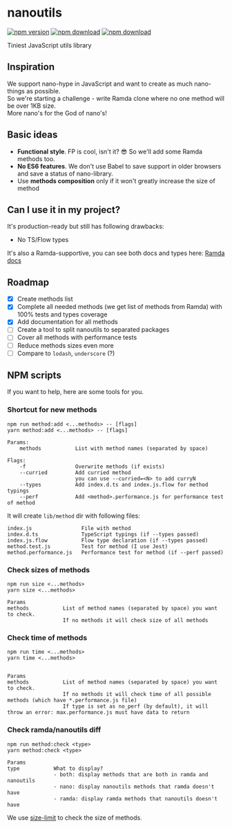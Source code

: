 # nanoutils

[![npm version](https://badge.fury.io/js/nanoutils.svg)](https://badge.fury.io/js/nanoutils)
[![npm download](https://img.shields.io/npm/dm/nanoutils.svg)](https://npmcharts.com/compare/nanoutils?minimal=true)
[![npm download](https://img.shields.io/badge/telegram-join-blue.svg)](https://tele.gg/joinchat/BcQiRFh-eUXs8pbHBj-y5g)

Tiniest JavaScript utils library

## Inspiration

We support nano-hype in JavaScript and want to create as much nano-things as possible.  
So we're starting a challenge - write Ramda clone where no one method will be over 1KB size.  
More nano's for the God of nano's!

## Basic ideas

* **Functional style**. FP is cool, isn't it? :sunglasses: So we'll add some Ramda methods too.
* **No ES6 features**. We don't use Babel to save support in older browsers and save a status of nano-library.
* Use **methods composition** only if it won't greatly increase the size of method

## Can I use it in my project?

It's production-ready but still has following drawbacks:

* No TS/Flow types

It's also a Ramda-supportive, you can see both docs and types here: [Ramda docs](https://ramdajs.com/docs/)

## Roadmap

* [x] Create methods list
* [x] Complete all needed methods (we get list of methods from Ramda) with 100% tests and types coverage
* [x] Add documentation for all methods
* [ ] Create a tool to split nanoutils to separated packages
* [ ] Cover all methods with performance tests
* [ ] Reduce methods sizes even more
* [ ] Compare to `lodash`, `underscore` (?)

## NPM scripts

If you want to help, here are some tools for you.

### Shortcut for new methods

```
npm run method:add <...methods> -- [flags]
yarn method:add <...methods> -- [flags]

Params:
    methods           List with method names (separated by space)

Flags:
    -f                Overwrite methods (if exists)
    --curried         Add curried method
                      you can use --curried=<N> to add curryN
    --types           Add index.d.ts and index.js.flow for method typings
    --perf            Add <method>.performance.js for performance test of method
```

It will create `lib/method` dir with following files:

```
index.js                File with method
index.d.ts              TypeScript typings (if --types passed)
index.js.flow           Flow type declaration (if --types passed)
method.test.js          Test for method (I use Jest)
method.performance.js   Performance test for method (if --perf passed)
```

### Check sizes of methods

```
npm run size <...methods>
yarn size <...methods>

Params
methods           List of method names (separated by space) you want to check.
                  If no methods it will check size of all methods
```

### Check time of methods

```
npm run time <...methods>
yarn time <...methods>


Params
methods           List of method names (separated by space) you want to check.
                  If no methods it will check time of all possible methods (which have *.performance.js file)
                  If type is set as no_perf (by default), it will throw an error: max.performance.js must have data to return
```

### Check ramda/nanoutils diff

```
npm run method:check <type>
yarn method:check <type>

Params
type           What to display?
               - both: display methods that are both in ramda and nanoutils
               - nano: display nanoutils methods that ramda doesn't have
               - ramda: display ramda methods that nanoutils doesn't have
```

We use [size-limit](https://github.com/ai/size-limit) to check the size of methods.
